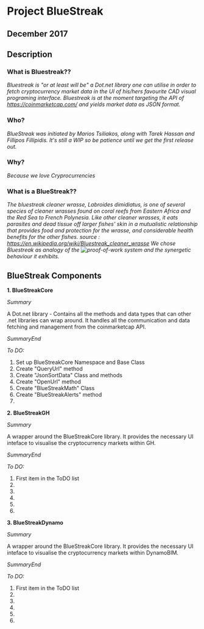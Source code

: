 # Project BlueStreak

## December 2017

## Description

### What is Bluestreak??

*Bluestreak is "or at least will be" a Dot.net library one can utilise in order to fetch cryptocurrency market data in the UI of his/hers favourite CAD visual programing interface. Bluestreak is at the moment targeting the API of https://coinmarketcap.com/ and yields market data as JSON format.*

### Who?

*BlueStreak was initiated by Marios Tsiliakos, along with Tarek Hassan and Fillipos Fillipidis.
It's still a WIP so be patience until we get the first release out.*

### Why?

*Because we love Cryprocurrencies*

### What is a BlueStreak??

*The bluestreak cleaner wrasse, Labroides dimidiatus, is one of several species of cleaner wrasses found on coral reefs from Eastern Africa and the Red Sea to French Polynesia. Like other cleaner wrasses, it eats parasites and dead tissue off larger fishes' skin in a mutualistic relationship that provides food and protection for the wrasse, and considerable health benefits for the other fishes.
source : https://en.wikipedia.org/wiki/Bluestreak_cleaner_wrasse
We chose Bluestreak as analogy of the ![proof-of-work](https://en.wikipedia.org/wiki/Proof-of-work_system) system and the synergetic behaviour it exhibits.*


## BlueStreak Components

**1. BlueStreakCore**

*Summary*

A Dot.net library - Contains all the methods and data types that can other .net libraries can wrap around.
It handles all the communication and data fetching and management from the coinmarketcap API.

*SummaryEnd*

*To DO:*

 1. Set up BlueStreakCore Namespace and Base Class
 2. Create "QueryUrl" method
 3. Create "JsonSortData" Class and methods
 4. Create "OpenUrl" method
 5. Create "BlueStreakMath" Class
 6. Create "BlueStreakAlerts" method
 7.





**2. BlueStreakGH**

*Summary*

A wrapper around the BlueStreakCore library.
It provides the necessary UI inteface to visualise the cryptocurrency markets within GH.

*SummaryEnd*

*To DO:*

 1. First item in the ToDO list
 2.
 3.
 4.
 5.
 6.


**3. BlueStreakDynamo**

*Summary*

A wrapper around the BlueStreakCore library.
It provides the necessary UI inteface to visualise the cryptocurrency markets within DynamoBIM.

*SummaryEnd*

*To DO:*

 1. First item in the ToDO list
 2.
 3.
 4.
 5.
 6.
